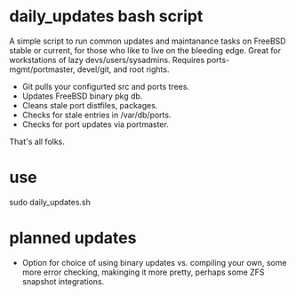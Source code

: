 # daily_updates bash script</h>

A simple script to run common updates and maintanance tasks on FreeBSD stable or current, for those who like to live on the bleeding edge. Great for workstations of lazy devs/users/sysadmins. Requires ports-mgmt/portmaster, devel/git, and root rights.

- Git pulls your configurted src and ports trees.
- Updates FreeBSD binary pkg db.
- Cleans stale port distfiles, packages.
- Checks for stale entries in /var/db/ports.
- Checks for port updates via portmaster.

That's all folks.

# use

sudo daily_updates.sh

# planned updates

- Option for choice of using binary updates vs. compiling your own, some more error checking, makinging it more pretty, perhaps some ZFS snapshot integrations.
